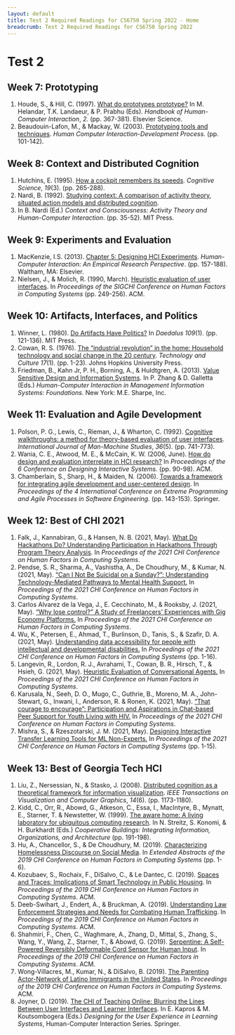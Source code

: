 ```yaml
---
layout: default
title: Test 2 Required Readings for CS6750 Spring 2022 - Home
breadcrumb: Test 2 Required Readings for CS6750 Spring 2022
---
```


# Test 2

## Week 7: Prototyping

1. Houde, S., & Hill, C. (1997). [What do prototypes
   prototype?](http://www.itu.dk/people/malmborg/Interaktionsdesign/Kompendie/Houde-Hill-1997.pdf)
   In M. Helandar, T.K. Landaeur, & P. Prabhu (Eds). _Handbook of
   Human-Computer Interaction_, _2._ (pp. 367-381). Elsevier Science.
1. Beaudouin-Lafon, M., & Mackay, W. (2003). [Prototyping tools and
   techniques](https://www.lri.fr/~mackay/pdffiles/Prototype.chapter.pdf).
   _Human Computer Interaction-Development Process._ (pp. 101-142).

## Week 8: Context and Distributed Cognition

1. Hutchins, E. (1995). [How a cockpit remembers its
   speeds](http://www.it.uu.se/grad/courses/qualresearch/teachingplan/hutchins.pdf).
   _Cognitive Science_, _19_(3). (pp. 265-288).
1. Nardi, B. (1992). [Studying context: A comparison of activity
   theory, situated action models and distributed
   cognition](http://sonify.psych.gatech.edu/~ben/references/nardi_studying_context_a_comparison_of_activity_theory_situated_action_models_and_distributed_cognition.pdf).
1. In B. Nardi (Ed.) _Context and Consciousness: Activity Theory and
   Human-Computer Interaction_. (pp. 35-52). MIT Press.

## Week 9: Experiments and Evaluation

1. MacKenzie, I.S. (2013). [Chapter 5: Designing HCI
   Experiments](https://gatech.instructure.com/courses/234504/files/folder/Required%20Readings).
   _Human-Computer Interaction: An Empirical Research Perspective_.
   (pp. 157-188). Waltham, MA: Elsevier.
1. Nielsen, J., & Molich, R. (1990, March). [Heuristic evaluation of
   user
   interfaces](https://pdfs.semanticscholar.org/501e/496146b04f42e3e6a49aabd29fb909083007.pdf).
   In _Proceedings of the SIGCHI Conference on Human Factors in
   Computing Systems_ (pp. 249-256). ACM.

## Week 10: Artifacts, Interfaces, and Politics

1. Winner, L. (1980). [Do Artifacts Have
   Politics?](https://www.researchgate.net/profile/Langdon_Winner/publication/213799991_Do_Artifacts_Have_Politics/links/00463537cb2c4e45b8000000/Do-Artifacts-Have-Politics.pdf)
   In _Daedalus 109_(1). (pp. 121-136). MIT Press.
1. Cowan, R. S. (1976). [The “industrial revolution” in the home:
   Household technology and social change in the 20
   century](https://hss.sas.upenn.edu/sites/hss.sas.upenn.edu/files/Industrial%20Revolution%20in%20the%20Home.pdf).
   _Technology and Culture_ _17_(1)_._ (pp. 1-23). Johns Hopkins
   University Press.
1. Friedman, B., Kahn Jr, P. H., Borning, A., & Huldtgren, A. (2013).
   [Value Sensitive Design and Information
   Systems](http://vsdesign.org/publications/pdf/friedman__vsdesignandinfosys.pdf).
   In P. Zhang & D. Galletta (Eds.) _Human-Computer Interaction in
   Management Information Systems: Foundations._ New York: M.E. Sharpe,
   Inc.

## Week 11: Evaluation and Agile Development

1. Polson, P. G., Lewis, C., Rieman, J., & Wharton, C. (1992).
   [Cognitive walkthroughs: a method for theory-based evaluation of
   user
   interfaces](http://sonify.psych.gatech.edu/~ben/references/polson_cognitive_walkthroughs_a_method_for_theory-based_evaluation_of_user_interfaces.pdf).
   _International Journal of Man-Machine Studies_, _36_(5). (pp.
   741-773).
1. Wania, C. E., Atwood, M. E., & McCain, K. W. (2006, June). [How do
   design and evaluation interrelate in HCI
   research?](https://idea.library.drexel.edu/islandora/object/idea%3A1285/datastream/OBJ/view)
   In _Proceedings of the 6 Conference on Designing Interactive
   Systems._ (pp. 90-98). ACM.
1. Chamberlain, S., Sharp, H., & Maiden, N. (2006). [Towards a
   framework for integrating agile development and user-centered
   design](https://www.ime.usp.br/~marivb/ihc3.pdf). In _Proceedings of
   the 4 International Conference on_ _Extreme Programming and Agile
   Processes in Software Engineering._ (pp. 143-153). Springer.

## Week 12: Best of CHI 2021

1. Falk, J., Kannabiran, G., & Hansen, N. B. (2021, May). [What Do
   Hackathons Do? Understanding Participation in Hackathons Through
   Program Theory
   Analysis](https://dl.acm.org/doi/abs/10.1145/3411764.3445198). In
   _Proceedings of the 2021 CHI Conference on Human Factors in
   Computing Systems_.
1. Pendse, S. R., Sharma, A., Vashistha, A., De Choudhury, M., & Kumar,
   N. (2021, May). [“Can I Not Be Suicidal on a Sunday?”: Understanding
   Technology-Mediated Pathways to Mental Health
   Support.](https://dl.acm.org/doi/abs/10.1145/3411764.3445410) In
   _Proceedings of the 2021 CHI Conference on Human Factors in
   Computing Systems_.
1. Carlos Alvarez de la Vega, J., E. Cecchinato, M., & Rooksby, J.
   (2021, May). [“Why lose control?” A Study of Freelancers’
   Experiences with Gig Economy
   Platforms.](https://dl.acm.org/doi/abs/10.1145/3411764.3445305) In
   _Proceedings of the 2021 CHI Conference on Human Factors in
   Computing Systems_.
1. Wu, K., Petersen, E., Ahmad, T., Burlinson, D., Tanis, S., & Szafir,
   D. A. (2021, May). [Understanding data accessibility for people with
   intellectual and developmental
   disabilities.](https://dl.acm.org/doi/abs/10.1145/3411764.3445743)
   In _Proceedings of the 2021 CHI Conference on Human Factors in
   Computing Systems_ (pp. 1-16).
1. Langevin, R., Lordon, R. J., Avrahami, T., Cowan, B. R., Hirsch, T.,
   & Hsieh, G. (2021, May). [Heuristic Evaluation of Conversational
   Agents.](https://dl.acm.org/doi/abs/10.1145/3411764.3445312) In
   _Proceedings of the 2021 CHI Conference on Human Factors in
   Computing Systems_.
1. Karusala, N., Seeh, D. O., Mugo, C., Guthrie, B., Moreno, M. A.,
   John-Stewart, G., Inwani, I., Anderson, R. & Ronen, K. (2021, May).
   [“That courage to encourage”: Participation and Aspirations in
   Chat-based Peer Support for Youth Living with
   HIV.](https://dl.acm.org/doi/abs/10.1145/3411764.3445313) In
   _Proceedings of the 2021 CHI Conference on Human Factors in
   Computing Systems_.
1. Mishra, S., & Rzeszotarski, J. M. (2021, May). [Designing
   Interactive Transfer Learning Tools for ML
   Non-Experts.](https://dl.acm.org/doi/abs/10.1145/3411764.3445096) In
   _Proceedings of the 2021 CHI Conference on Human Factors in
   Computing Systems_ (pp. 1-15).

## Week 13: Best of Georgia Tech HCI

1. Liu, Z., Nersessian, N., & Stasko, J. (2008). [Distributed cognition
   as a theoretical framework for information
   visualization](https://gatech.instructure.com/courses/234504/files/folder/Required%20Readings).
   _IEEE Transactions on Visualization and Computer Graphics_, _14_(6).
   (pp. 1173-1180).
1. Kidd, C., Orr, R., Abowd, G., Atkeson, C., Essa, I., MacIntyre, B.,
   Mynatt, E., Starner, T. & Newstetter, W. (1999). [The aware home: A
   living laboratory for ubiquitous computing
   research](https://pdfs.semanticscholar.org/8497/7e60f53aa244c20e663451003c5420d4bfb1.pdf).
   In N. Streitz, S. Konomi, & H. Burkhardt (Eds.) _Cooperative
   Buildings: Integrating Information, Organizations, and Architecture_
   (pp. 191-198).
1. Hu, A., Chancellor, S., & De Choudhury, M. (2019). [Characterizing
   Homelessness Discourse on Social
   Media](https://dl.acm.org/doi/pdf/10.1145/3290607.3313057?casa_token=nvu-XvMVZK0AAAAA:S96OgFkwg6CcAZiwO5FDzyxYiLmgni-ljJPVDrSPVDSX0iZhh_TPxCSXJAibW_e3wt2H-M_bj5k).
   In _Extended Abstracts of the 2019 CHI Conference on Human Factors
   in Computing Systems_ (pp. 1-6).
1. Kozubaev, S., Rochaix, F., DiSalvo, C., & Le Dantec, C. (2019).
   [Spaces and Traces: Implications of Smart Technology in Public
   Housing](https://dl.acm.org/citation.cfm?doid=3290605.3300669). In
   _Proceedings of the 2019 CHI Conference on Human Factors in
   Computing Systems_. ACM.
1. Deeb-Swihart, J., Endert, A., & Bruckman, A. (2019). [Understanding
   Law Enforcement Strategies and Needs for Combating Human
   Trafficking](https://dl.acm.org/citation.cfm?doid=3290605.3300561).
   In _Proceedings of the 2019 CHI Conference on Human Factors in
   Computing Systems_. ACM.
1. Shahmiri, F., Chen, C., Waghmare, A., Zhang, D., Mittal, S., Zhang,
   S., Wang, Y., Wang, Z., Starner, T., & Abowd, G. (2019).
   [Serpentine: A Self-Powered Reversibly Deformable Cord Sensor for
   Human Input](https://dl.acm.org/citation.cfm?doid=3290605.3300775).
   In _Proceedings of the 2019 CHI Conference on Human Factors in
   Computing Systems_. ACM.
1. Wong-Villacres, M., Kumar, N., & DiSalvo, B. (2019). [The Parenting
   Actor-Network of Latino Immigrants in the United
   States](https://dl.acm.org/citation.cfm?doid=3290605.3300914). In
   _Proceedings of the 2019 CHI Conference on Human Factors in
   Computing Systems_. ACM.
1. Joyner, D. (2019). [The CHI of Teaching Online: Blurring the Lines
   Between User Interfaces and Learner
   Interfaces](https://gatech.instructure.com/courses/234504/files/folder/Required%20Readings).
   In E. Kapros & M. Koutsombogera (Eds.) _Designing for the User
   Experience in Learning Systems_, Human-Computer Interaction Series.
   Springer.
